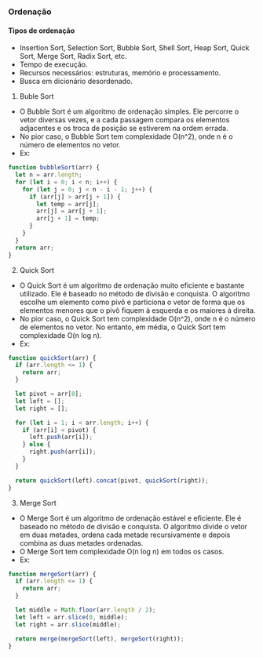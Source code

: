 ### Ordenação

#### Tipos de ordenação
- Insertion Sort, Selection Sort, Bubble Sort, Shell Sort, Heap Sort, Quick Sort, Merge Sort, Radix Sort, etc.
- Tempo de execução.
- Recursos necessários: estruturas, memório e processamento.
- Busca em dicionário desordenado.

1. Buble Sort
  - O Bubble Sort é um algoritmo de ordenação simples. Ele percorre o vetor diversas vezes, e a cada passagem compara os elementos adjacentes e os troca de posição se estiverem na ordem errada.
  - No pior caso, o Bubble Sort tem complexidade O(n^2), onde n é o número de elementos no vetor.
  - Ex:
```js 
function bubbleSort(arr) {
  let n = arr.length;
  for (let i = 0; i < n; i++) {
    for (let j = 0; j < n - i - 1; j++) {
      if (arr[j] > arr[j + 1]) {
        let temp = arr[j];
        arr[j] = arr[j + 1];
        arr[j + 1] = temp;
      }
    }
  }
  return arr;
}
```

2. Quick Sort
  - O Quick Sort é um algoritmo de ordenação muito eficiente e bastante utilizado. Ele é baseado no método de divisão e conquista. O algoritmo escolhe um elemento como pivô e particiona o vetor de forma que os elementos menores que o pivô fiquem à esquerda e os maiores à direita.
  - No pior caso, o Quick Sort tem complexidade O(n^2), onde n é o número de elementos no vetor. No entanto, em média, o Quick Sort tem complexidade O(n log n).
  - Ex:
```js
function quickSort(arr) {
  if (arr.length <= 1) {
    return arr;
  }

  let pivot = arr[0];
  let left = [];
  let right = [];

  for (let i = 1; i < arr.length; i++) {
    if (arr[i] < pivot) {
      left.push(arr[i]);
    } else {
      right.push(arr[i]);
    }
  }

  return quickSort(left).concat(pivot, quickSort(right));
}
```

3. Merge Sort
  - O Merge Sort é um algoritmo de ordenação estável e eficiente. Ele é baseado no método de divisão e conquista. O algoritmo divide o vetor em duas metades, ordena cada metade recursivamente e depois combina as duas metades ordenadas. 
  - O Merge Sort tem complexidade O(n log n) em todos os casos.
  - Ex:
```js
function mergeSort(arr) {
  if (arr.length <= 1) {
    return arr;
  }

  let middle = Math.floor(arr.length / 2);
  let left = arr.slice(0, middle);
  let right = arr.slice(middle);

  return merge(mergeSort(left), mergeSort(right));
}